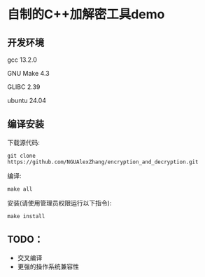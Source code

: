 # 自制的C++加解密工具demo

## 开发环境
gcc 13.2.0

GNU Make 4.3

GLIBC 2.39

ubuntu 24.04

## 编译安装
下载源代码:
``` shell
git clone https://github.com/NGUAlexZhang/encryption_and_decryption.git
```

编译:
``` shell
make all
```

安装(请使用管理员权限运行以下指令):
``` shell
make install
```

## TODO：
* 交叉编译
* 更强的操作系统兼容性